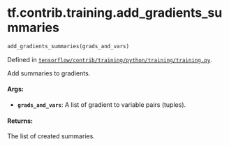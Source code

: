 <div itemscope itemtype="http://developers.google.com/ReferenceObject">
<meta itemprop="name" content="tf.contrib.training.add_gradients_summaries" />
</div>

# tf.contrib.training.add_gradients_summaries

``` python
add_gradients_summaries(grads_and_vars)
```



Defined in [`tensorflow/contrib/training/python/training/training.py`](https://www.tensorflow.org/code/tensorflow/contrib/training/python/training/training.py).

Add summaries to gradients.

#### Args:

* <b>`grads_and_vars`</b>: A list of gradient to variable pairs (tuples).


#### Returns:

The list of created summaries.